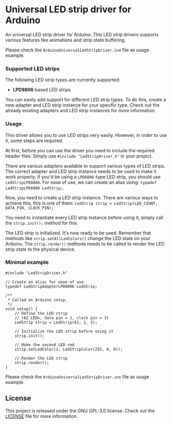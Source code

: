 # Universal LED strip driver for Arduino
An universal LED strip driver for Arduino.
This LED strip drivers supports various features like animations and strip state buffering.

Please check the `ArduinoUniversalLedStripDriver.ino` file as usage example.

### Supported LED strips
The following LED strip types are currently supported:

- **LPD8806** based LED strips

You can easily add support for different LED strip types.
To do this, create a new adapter and LED strip instance for your specific type.
Check out the already existing adapters and LED strip instances for more information.

### Usage
This driver allows you to use LED strips very easily. However, in order to use it, some steps are required.

At first, before you can use the driver you need to include the required header files. Simply use 
`#include "LedStripDriver.h"` in your project.

There are various adapters available to support various types of LED strips.
The correct adapter and LED strip instance needs to be used to make it work properly.
If you'd be using a `LPD8806`-type LED strip, you should use `LedStripLPD8806`.
For ease of use, we can create an alias using:
`typedef LedStripLPD8806 LedStrip;`.

Now, you need to create a LED strip instance. There are various ways to achieve this, this is one of them:
`LedStrip strip = LedStrip(LED_COUNT, DATA_PIN, CLOCK_PIN);`

You need to instantiate every LED strip instance before using it, simply call the `strip.init();` method for this.

The LED strip is initialized. It's now ready to be used. Remember that methods like `strip.setAllLedColors()` change the LED state on your Arduino.
The `strip.render()` methods needs to be called to render the LED strip state to the physical device.


### Minimal example
    #include "LedStripDriver.h"
    
    // Create an alias for ease of use
    typedef LedStripAdapterLPD8806 LedStrip;
    
    /**
     * Called on Arduino setup.
     */
    void setup() {
        // Define the LED strip
        // (62 LEDs, data pin = 2, clock pin = 3)
        LedStrip strip = LedStrip(62, 2, 3);
    
        // Initialize the LED strip before using it
        strip.init();
    
        // Make the second LED red
        strip.setLedColor(1, LedStripColor(255, 0, 0));
    
        // Render the LED strip
        strip.render();
    }

Please check the `ArduinoUniversalLedStripDriver.ino` file as usage example.

## License
This project is released under the GNU GPL-3.0 license. Check out the [LICENSE](LICENSE) file for more information.
